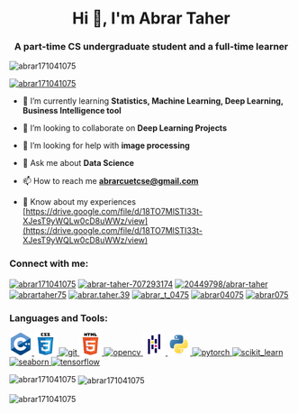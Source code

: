 <h1 align="center">Hi 👋, I'm Abrar Taher</h1>
<h3 align="center">A part-time CS undergraduate student and a full-time learner</h3>

<p align="left"> <img src="https://komarev.com/ghpvc/?username=abrar171041075&label=Profile%20views&color=0e75b6&style=flat" alt="abrar171041075" /> </p>

<p align="left"> <a href="https://github.com/ryo-ma/github-profile-trophy"><img src="https://github-profile-trophy.vercel.app/?username=abrar171041075" alt="abrar171041075" /></a> </p>

- 🌱 I’m currently learning **Statistics, Machine Learning, Deep Learning, Business Intelligence tool**

- 👯 I’m looking to collaborate on **Deep Learning Projects**

- 🤝 I’m looking for help with **image processing**

- 💬 Ask me about **Data Science**

- 📫 How to reach me **abrarcuetcse@gmail.com**

- 📄 Know about my experiences [https://drive.google.com/file/d/18TO7MlSTI33t-XJesT9yWQLw0cD8uWWz/view](https://drive.google.com/file/d/18TO7MlSTI33t-XJesT9yWQLw0cD8uWWz/view)

<h3 align="left">Connect with me:</h3>
<p align="left">
<a href="https://codepen.io/abrar171041075" target="blank"><img align="center" src="https://raw.githubusercontent.com/rahuldkjain/github-profile-readme-generator/master/src/images/icons/Social/codepen.svg" alt="abrar171041075" height="30" width="40" /></a>
<a href="https://linkedin.com/in/abrar-taher-707293174" target="blank"><img align="center" src="https://raw.githubusercontent.com/rahuldkjain/github-profile-readme-generator/master/src/images/icons/Social/linked-in-alt.svg" alt="abrar-taher-707293174" height="30" width="40" /></a>
<a href="https://stackoverflow.com/users/20449798/abrar-taher" target="blank"><img align="center" src="https://raw.githubusercontent.com/rahuldkjain/github-profile-readme-generator/master/src/images/icons/Social/stack-overflow.svg" alt="20449798/abrar-taher" height="30" width="40" /></a>
<a href="https://kaggle.com/abrartaher75" target="blank"><img align="center" src="https://raw.githubusercontent.com/rahuldkjain/github-profile-readme-generator/master/src/images/icons/Social/kaggle.svg" alt="abrartaher75" height="30" width="40" /></a>
<a href="https://fb.com/abrar.taher.39" target="blank"><img align="center" src="https://raw.githubusercontent.com/rahuldkjain/github-profile-readme-generator/master/src/images/icons/Social/facebook.svg" alt="abrar.taher.39" height="30" width="40" /></a>
<a href="https://instagram.com/abrar_t_0475" target="blank"><img align="center" src="https://raw.githubusercontent.com/rahuldkjain/github-profile-readme-generator/master/src/images/icons/Social/instagram.svg" alt="abrar_t_0475" height="30" width="40" /></a>
<a href="https://codeforces.com/profile/abrar04075" target="blank"><img align="center" src="https://raw.githubusercontent.com/rahuldkjain/github-profile-readme-generator/master/src/images/icons/Social/codeforces.svg" alt="abrar04075" height="30" width="40" /></a>
<a href="https://www.leetcode.com/abrar075" target="blank"><img align="center" src="https://raw.githubusercontent.com/rahuldkjain/github-profile-readme-generator/master/src/images/icons/Social/leet-code.svg" alt="abrar075" height="30" width="40" /></a>
</p>

<h3 align="left">Languages and Tools:</h3>
<p align="left"> <a href="https://www.w3schools.com/cpp/" target="_blank" rel="noreferrer"> <img src="https://raw.githubusercontent.com/devicons/devicon/master/icons/cplusplus/cplusplus-original.svg" alt="cplusplus" width="40" height="40"/> </a> <a href="https://www.w3schools.com/css/" target="_blank" rel="noreferrer"> <img src="https://raw.githubusercontent.com/devicons/devicon/master/icons/css3/css3-original-wordmark.svg" alt="css3" width="40" height="40"/> </a> <a href="https://git-scm.com/" target="_blank" rel="noreferrer"> <img src="https://www.vectorlogo.zone/logos/git-scm/git-scm-icon.svg" alt="git" width="40" height="40"/> </a> <a href="https://www.w3.org/html/" target="_blank" rel="noreferrer"> <img src="https://raw.githubusercontent.com/devicons/devicon/master/icons/html5/html5-original-wordmark.svg" alt="html5" width="40" height="40"/> </a> <a href="https://opencv.org/" target="_blank" rel="noreferrer"> <img src="https://www.vectorlogo.zone/logos/opencv/opencv-icon.svg" alt="opencv" width="40" height="40"/> </a> <a href="https://pandas.pydata.org/" target="_blank" rel="noreferrer"> <img src="https://raw.githubusercontent.com/devicons/devicon/2ae2a900d2f041da66e950e4d48052658d850630/icons/pandas/pandas-original.svg" alt="pandas" width="40" height="40"/> </a> <a href="https://www.python.org" target="_blank" rel="noreferrer"> <img src="https://raw.githubusercontent.com/devicons/devicon/master/icons/python/python-original.svg" alt="python" width="40" height="40"/> </a> <a href="https://pytorch.org/" target="_blank" rel="noreferrer"> <img src="https://www.vectorlogo.zone/logos/pytorch/pytorch-icon.svg" alt="pytorch" width="40" height="40"/> </a> <a href="https://scikit-learn.org/" target="_blank" rel="noreferrer"> <img src="https://upload.wikimedia.org/wikipedia/commons/0/05/Scikit_learn_logo_small.svg" alt="scikit_learn" width="40" height="40"/> </a> <a href="https://seaborn.pydata.org/" target="_blank" rel="noreferrer"> <img src="https://seaborn.pydata.org/_images/logo-mark-lightbg.svg" alt="seaborn" width="40" height="40"/> </a> <a href="https://www.tensorflow.org" target="_blank" rel="noreferrer"> <img src="https://www.vectorlogo.zone/logos/tensorflow/tensorflow-icon.svg" alt="tensorflow" width="40" height="40"/> </a> </p>

<p><img align="left" src="https://github-readme-stats.vercel.app/api/top-langs?username=abrar171041075&show_icons=true&locale=en&layout=compact" alt="abrar171041075" /></p>

<p>&nbsp;<img align="center" src="https://github-readme-stats.vercel.app/api?username=abrar171041075&show_icons=true&locale=en" alt="abrar171041075" /></p>

<p><img align="center" src="https://github-readme-streak-stats.herokuapp.com/?user=abrar171041075&" alt="abrar171041075" /></p>






